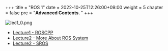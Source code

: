 +++
title = "ROS 1"
date = 2022-10-25T12:26:00+09:00
weight = 5
chapter = false
pre = "<b>Advanced Contents. </b>"
+++

![lec1_0.png](/kr/ros_basic_noetic/images1/lec1_0.png?height=100px)

- [Lecture1 - ROSCPP](/kr/advanced_contents_ros1/lecture1)
- [Lecture2 - More About ROS System](/kr/advanced_contents_ros1/lecture2)
- [Lecture2 - SROS](/kr/advanced_contents_ros1/lecture3)